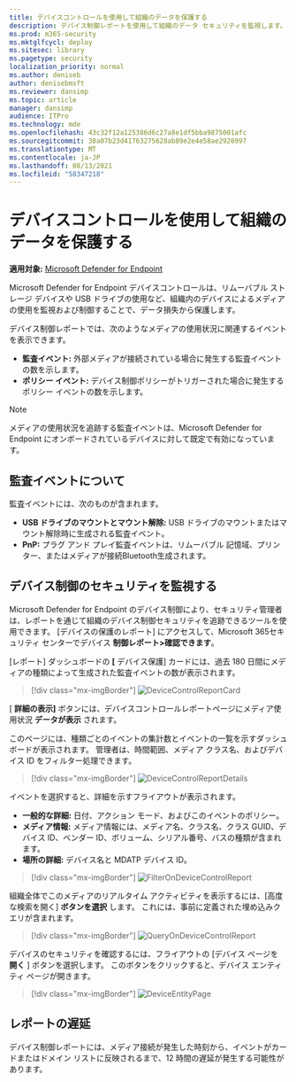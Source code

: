 ```yaml
---
title: デバイスコントロールを使用して組織のデータを保護する
description: デバイス制御レポートを使用して組織のデータ セキュリティを監視します。
ms.prod: m365-security
ms.mktglfcycl: deploy
ms.sitesec: library
ms.pagetype: security
localization_priority: normal
ms.author: deniseb
author: denisebmsft
ms.reviewer: dansimp
ms.topic: article
manager: dansimp
audience: ITPro
ms.technology: mde
ms.openlocfilehash: 43c32f12a125386d6c27a8e1df5bba9875001afc
ms.sourcegitcommit: 38a07b23d41763275628ab89e2e4e58ae2926997
ms.translationtype: MT
ms.contentlocale: ja-JP
ms.lasthandoff: 08/13/2021
ms.locfileid: "58347218"
---
```

# <a name="protect-your-organizations-data-with-device-control"></a>デバイスコントロールを使用して組織のデータを保護する

**適用対象:** [Microsoft Defender for Endpoint](https://go.microsoft.com/fwlink/p/?linkid=2154037)

Microsoft Defender for Endpoint デバイスコントロールは、リムーバブル ストレージ デバイスや USB ドライブの使用など、組織内のデバイスによるメディアの使用を監視および制御することで、データ損失から保護します。

デバイス制御レポートでは、次のようなメディアの使用状況に関連するイベントを表示できます。

- **監査イベント:** 外部メディアが接続されている場合に発生する監査イベントの数を示します。
- **ポリシー イベント:** デバイス制御ポリシーがトリガーされた場合に発生するポリシー イベントの数を示します。

> [!NOTE]
> メディアの使用状況を追跡する監査イベントは、Microsoft Defender for Endpoint にオンボードされているデバイスに対して既定で有効になっています。

## <a name="understanding-the-audit-events"></a>監査イベントについて

監査イベントには、次のものが含まれます。

- **USB ドライブのマウントとマウント解除:** USB ドライブのマウントまたはマウント解除時に生成される監査イベント。
- **PnP:** プラグ アンド プレイ監査イベントは、リムーバブル 記憶域、プリンター、またはメディアが接続Bluetooth生成されます。

## <a name="monitor-device-control-security"></a>デバイス制御のセキュリティを監視する

Microsoft Defender for Endpoint のデバイス制御により、セキュリティ管理者は、レポートを通じて組織のデバイス制御セキュリティを追跡できるツールを使用できます。 [デバイスの保護のレポート] にアクセスして、Microsoft 365セキュリティ センターでデバイス **制御レポート>確認できます**。

[レポート] ダッシュボードの **[** デバイス保護] カードには、過去 180 日間にメディアの種類によって生成された監査イベントの数が表示されます。

> [!div class="mx-imgBorder"]
> ![DeviceControlReportCard](images/devicecontrolcard.png)

[ **詳細の表示]** ボタンには、デバイスコントロールレポートページにメディア使用状況 **データが表示** されます。

このページには、種類ごとのイベントの集計数とイベントの一覧を示すダッシュボードが表示されます。 管理者は、時間範囲、メディア クラス名、およびデバイス ID をフィルター処理できます。

> [!div class="mx-imgBorder"]
> ![DeviceControlReportDetails](images/Detaileddevicecontrolreport.png)

イベントを選択すると、詳細を示すフライアウトが表示されます。

- **一般的な詳細:** 日付、アクション モード、およびこのイベントのポリシー。
- **メディア情報:** メディア情報には、メディア名、クラス名、クラス GUID、デバイス ID、ベンダー ID、ボリューム、シリアル番号、バスの種類が含まれます。
- **場所の詳細:** デバイス名と MDATP デバイス ID。

> [!div class="mx-imgBorder"]
> ![FilterOnDeviceControlReport](images/devicecontrolreportfilter.png)

組織全体でこのメディアのリアルタイム アクティビティを表示するには、[高度な検索を開く] **ボタンを選択** します。 これには、事前に定義された埋め込みクエリが含まれます。

> [!div class="mx-imgBorder"]
> ![QueryOnDeviceControlReport](images/Devicecontrolreportquery.png)

デバイスのセキュリティを確認するには、フライアウトの [デバイス ページを **開く** ] ボタンを選択します。 このボタンをクリックすると、デバイス エンティティ ページが開きます。

> [!div class="mx-imgBorder"]
> ![DeviceEntityPage](images/Devicesecuritypage.png)

## <a name="reporting-delays"></a>レポートの遅延

デバイス制御レポートには、メディア接続が発生した時刻から、イベントがカードまたはドメイン リストに反映されるまで、12 時間の遅延が発生する可能性があります。
